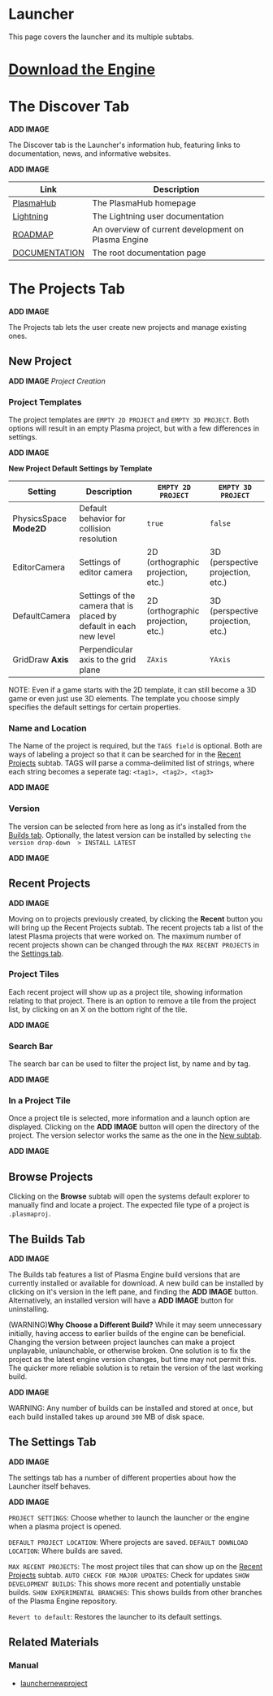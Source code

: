 # Launcher

This page covers the launcher and its multiple subtabs.

#  [Download the Engine](http://download.plasmaengine.io )

# The Discover Tab


**ADD IMAGE**

The Discover tab is the Launcher's information hub, featuring links to documentation, news, and informative websites.



**ADD IMAGE**


| Link | Description |
| -- | -- |
| [PlasmaHub](https://dev.plasmaengine.io/) | The PlasmaHub homepage |
| [Lightning](https://plasmaengine.github.io/PlasmaDocs/Plasma1/Editor/lightning_in_plasma.md) | The Lightning user documentation |
| [ROADMAP](https://dev.plasmaengine.io/project/board/52/) | An overview of current development on Plasma Engine |
| [DOCUMENTATION](https://github.com/PlasmaEngine/PlasmaDocs/blob/master.md) | The root documentation page |

# The Projects Tab


**ADD IMAGE**

The Projects tab lets the user create new projects and manage existing ones.

## New Project


**ADD IMAGE** *Project Creation*

### Project Templates
The project templates are `EMPTY 2D PROJECT` and `EMPTY 3D PROJECT`. Both options will result in an empty Plasma project, but with a few differences in settings.


**ADD IMAGE**


**New Project Default Settings by Template**

| **Setting**  | **Description** | `EMPTY 2D PROJECT` | `EMPTY 3D PROJECT` |
|--------------|-----------------|----------------------|----------------------|
| PhysicsSpace **Mode2D** | Default behavior for collision resolution | `true` | `false` |
| EditorCamera | Settings of editor camera | 2D (orthographic projection, etc.) | 3D (perspective projection, etc.) |
| DefaultCamera | Settings of the camera that is placed by default in each new level | 2D (orthographic projection, etc.) | 3D (perspective projection, etc.) |
| GridDraw **Axis** | Perpendicular axis to the grid plane | `ZAxis` | `YAxis` |

NOTE: Even if a game starts with the 2D template, it can still become a 3D game or even just use 3D elements.  The template you choose simply specifies the default settings for certain properties.

### Name and Location
The Name  of the project is required, but the `TAGS field` is optional.  Both are ways of labeling a project so that it can be searched for in the [Recent Projects](https://plasmaengine.github.io/PlasmaDocs/Plasma1/Editor/editor/launcher.md#recent-projects) subtab.  TAGS  will parse a comma-delimited list of strings, where each string becomes a seperate tag: `<tag1>, <tag2>, <tag3>`


**ADD IMAGE**


### Version
The version can be selected from here as long as it's installed from the [Builds tab](https://plasmaengine.github.io/PlasmaDocs/Plasma1/Editor/editor/launcher.md#the-builds-tab).  Optionally, the latest version can be installed by selecting `the version drop-down  > INSTALL LATEST`


**ADD IMAGE**


## Recent Projects


**ADD IMAGE**


Moving on to projects previously created, by clicking the **Recent** button you will bring up the Recent Projects subtab.
The recent projects tab a list of the latest Plasma projects that were worked on.  The maximum number of recent projects shown can be changed through the `MAX RECENT PROJECTS` in the [Settings tab](https://plasmaengine.github.io/PlasmaDocs/Plasma1/Editor/editor/launcher.md#the-settings-tab).

### Project Tiles
Each recent project will show up as a project tile, showing information relating to that project.  There is an option to remove a tile from the project list, by clicking on an X on the bottom right of the tile.


**ADD IMAGE**


### Search Bar
The search bar can be used to filter the project list, by name and by tag.


**ADD IMAGE**

### In a Project Tile
Once a project tile is selected, more information and a launch option are displayed.  Clicking on the **ADD IMAGE** button will open the directory of the project.  The version selector works the same as the one in the [New subtab](https://plasmaengine.github.io/PlasmaDocs/Plasma1/Editor/editor/launcher.md#new-project).


**ADD IMAGE**


## Browse Projects
Clicking on the **Browse** subtab will open the systems default explorer to manually find and locate a project.  The expected file type of a project is `.plasmaproj`.

## The Builds Tab


**ADD IMAGE**


The Builds tab features a list of Plasma Engine build versions that are currently installed or available for download.  A new build can be installed by clicking on it's version in the left pane, and finding the **ADD IMAGE** button.  Alternatively, an installed version will have a **ADD IMAGE** button for uninstalling.

(WARNING)**Why Choose a Different Build?**
While it may seem unnecessary initially, having access to earlier builds of the engine can be beneficial.  Changing the version between project launches can make a project unplayable, unlaunchable, or otherwise broken.  One solution is to fix the project as the latest engine version changes, but time may not permit this.  The quicker more reliable solution is to retain the version of the last working build.



**ADD IMAGE**


WARNING:
Any number of builds can be installed and stored at once, but each build installed takes up around `300` MB of disk space.

## The Settings Tab


**ADD IMAGE**


The settings tab has a number of different properties about how the Launcher itself behaves.



**ADD IMAGE**


`PROJECT SETTINGS`: Choose whether to launch the launcher or the engine when a plasma project is opened.

`DEFAULT PROJECT LOCATION`: Where projects are saved.
`DEFAULT DOWNLOAD LOCATION`: Where builds are saved.

`MAX RECENT PROJECTS`: The most project tiles that can show up on the [Recent Projects](https://plasmaengine.github.io/PlasmaDocs/Plasma1/Editor/editor/launcher.md#recent-projects) subtab.
`AUTO CHECK FOR MAJOR UPDATES`:  Check for updates
`SHOW DEVELOPMENT BUILDS`: This shows more recent and potentially unstable builds.
`SHOW EXPERIMENTAL BRANCHES`:  This shows builds from other branches of the Plasma Engine repository.

`Revert to default`:  Restores the launcher to its default settings.

## Related Materials
### Manual
- [launchernewproject](https://plasmaengine.github.io/PlasmaDocs/Plasma1/Editor/editor/editorcommands/launchernewproject.md) 

 
